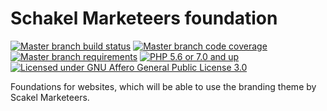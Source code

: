# Schakel Marketeers foundation

[![Master branch build status][ico-build]][travis]
[![Master branch code coverage][ico-coverage]][coveralls]
[![Master branch requirements][ico-requires]][requires]
[![PHP 5.6 or 7.0 and up][ico-engine]][lang]
[![Licensed under GNU Affero General Public License 3.0][ico-license]][license]

Foundations for websites, which will be able to use the branding theme by
Scakel Marketeers.


<!-- Badge links -->
[travis]: https://travis-ci.org/SchakelMarketeers/foundation
[coveralls]: https://coveralls.io/github/SchakelMarketeers/foundation
[requires]: https://requires.io/github/SchakelMarketeers/foundation/requirements
[lang]: https://php.net/
[license]: LICENSE

<!-- Badge icons -->
[ico-build]: https://img.shields.io/travis/SchakelMarketeers/foundation/master.svg?style=flat
[ico-coverage]: https://img.shields.io/coveralls/SchakelMarketeers/foundation/master.svg?style=flat
[ico-requires]: https://img.shields.io/requires/github/SchakelMarketeers/foundation/master.svg?style=flat
[ico-version]: https://img.shields.io/github/tag/SchakelMarketeers/foundation.svg?style=flat
[ico-license]: https://img.shields.io/badge/license-AGPL%20v3-blue.svg?style=flat
[ico-engine]: http://img.shields.io/badge/php-5.6%20or%20^7.0-8892BF.svg?style=flat
